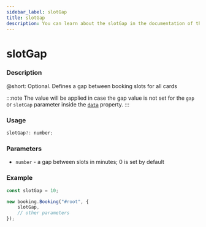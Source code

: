 ```yaml
---
sidebar_label: slotGap
title: slotGap
description: You can learn about the slotGap in the documentation of the DHTMLX JavaScript Booking library. Browse developer guides and API reference, try out code examples and live demos, and download a free 30-day evaluation version of DHTMLX Booking.
---
```


# slotGap

### Description

@short: Optional. Defines a gap between booking slots for all cards

:::note
The value will be applied in case the gap value is not set for the `gap` or `slotGap` parameter inside the [`data`](/api/config/booking-data) property.
:::

### Usage

~~~jsx {}
slotGap?: number;
~~~

### Parameters

- `number` - a gap between slots in minutes; 0 is set by default

### Example

~~~jsx {}
const slotGap = 10;

new booking.Booking("#root", {
	slotGap,
	// other parameters
});
~~~


